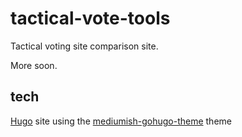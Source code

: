 # tactical-vote-tools

Tactical voting site comparison site.

More soon.

## tech

[Hugo](https://gohugo.io/) site using the [mediumish-gohugo-theme](https://github.com/lgaida/mediumish-gohugo-theme) theme
